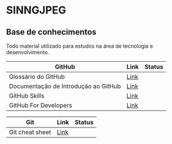 # SINNGJPEG
## Base de conhecimentos

Todo material utilizado para estudos na área de tecnologia e desenvolvimento. 

| GitHub | Link | Status |
| ------ | ------ | ------ |
| Glossário do GitHub |[Link](https://docs.github.com/pt/get-started/quickstart/github-glossary) |
| Documentação de Introdução ao GitHub | [Link](https://docs.github.com/pt/get-started) |
| GitHub Skills | [Link](https://skills.github.com/) |
| GitHub For Developers | [Link](https://githubtraining.github.io/training-manual/#/02_getting_started)




| Git | Link | Status |
| ------ | ------ | ------ |
| Git cheat sheet | [Link](https://training.github.com/downloads/pt_BR/github-git-cheat-sheet/)|
